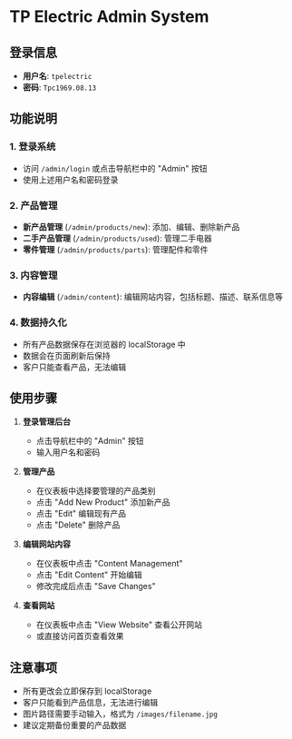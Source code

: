 # TP Electric Admin System

## 登录信息
- **用户名**: `tpelectric`
- **密码**: `Tpc1969.08.13`

## 功能说明

### 1. 登录系统
- 访问 `/admin/login` 或点击导航栏中的 "Admin" 按钮
- 使用上述用户名和密码登录

### 2. 产品管理
- **新产品管理** (`/admin/products/new`): 添加、编辑、删除新产品
- **二手产品管理** (`/admin/products/used`): 管理二手电器
- **零件管理** (`/admin/products/parts`): 管理配件和零件

### 3. 内容管理
- **内容编辑** (`/admin/content`): 编辑网站内容，包括标题、描述、联系信息等

### 4. 数据持久化
- 所有产品数据保存在浏览器的 localStorage 中
- 数据会在页面刷新后保持
- 客户只能查看产品，无法编辑

## 使用步骤

1. **登录管理后台**
   - 点击导航栏中的 "Admin" 按钮
   - 输入用户名和密码

2. **管理产品**
   - 在仪表板中选择要管理的产品类别
   - 点击 "Add New Product" 添加新产品
   - 点击 "Edit" 编辑现有产品
   - 点击 "Delete" 删除产品

3. **编辑网站内容**
   - 在仪表板中点击 "Content Management"
   - 点击 "Edit Content" 开始编辑
   - 修改完成后点击 "Save Changes"

4. **查看网站**
   - 在仪表板中点击 "View Website" 查看公开网站
   - 或直接访问首页查看效果

## 注意事项

- 所有更改会立即保存到 localStorage
- 客户只能看到产品信息，无法进行编辑
- 图片路径需要手动输入，格式为 `/images/filename.jpg`
- 建议定期备份重要的产品数据 